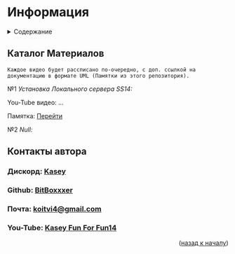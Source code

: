 <a id="readme-top"></a>
# Информация
<!-- TABLE OF CONTENTS -->
<details>
  <summary>Содержание</summary>
  <ol>
	<li>
	  <a href="#getting-started">Материал Автора</a>
	</li>
	<li><a href="#contact">Контакты автора</a></li>
  </ol>
</details>

<a id="getting-started"></a>

## Каталог Материалов

```
Каждое видео будет рассписано по-очередно, с доп. ссылкой на документацию в формате UML (Памятки из этого репозитория).
```
№1 *Установка Локального сервера SS14:*

You-Tube видео: ...

Памятка: [Перейти](https://github.com/BitBoxxxer/SS14_Info_UML/blob/master/SS14_UML(Памятка%20об%20установке%20локал.%20серв.).drawio%20(2).png)

№2 *Null:*


<a id="contact"></a>
<!-- CONTACT -->
## Контакты автора

### Дискорд: [Kasey](https://discord.com/users/653279939511975936)
### Github: [BitBoxxxer](https://github.com/BitBoxxxer)
### Почта: koitvi4@gmail.com
### You-Tube: [Kasey Fun For Fun14](https://www.youtube.com/channel/UC93sm4Qz-ZXSwfAcwIQYTyw)
<p align="right">(<a href="#readme-top">назад к началу</a>)</p>
